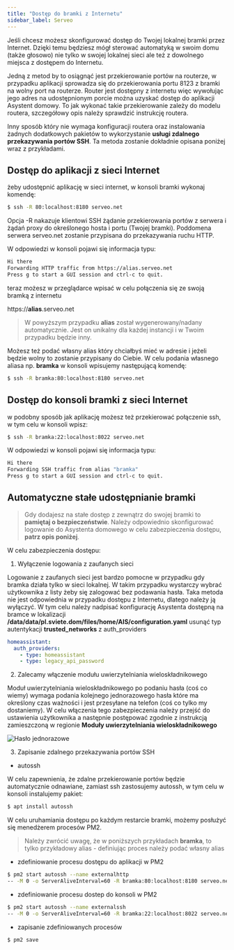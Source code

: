 ```yaml
---
title: "Dostęp do bramki z Internetu"
sidebar_label: Serveo
---
```


Jeśli chcesz możesz skonfigurować dostęp do Twojej lokalnej bramki przez Internet. Dzięki temu będziesz mógł sterować automatyką w swoim domu (także głosowo) nie tylko w swojej lokalnej sieci ale też z dowolnego miejsca z dostępem do Internetu.

Jedną z metod by to osiągnąć jest przekierowanie portów na routerze, w przypadku aplikacji sprowadza się do przekierowania portu 8123 z bramki na wolny port na routerze. Router jest dostępny z internetu więc wywołując jego adres na udostępnionym porcie można uzyskać dostęp do aplikacji Asystent domowy. To jak wykonać takie przekierowanie zależy do modelu routera, szczegółowy opis należy sprawdzić instrukcję routera.

Inny sposób który nie wymaga konfiguracji routera oraz instalowania żadnych dodatkowych pakietów to wykorzystanie **usługi zdalnego przekazywania portów SSH**. Ta metoda zostanie dokładnie opisana poniżej wraz z przykładami.


## Dostęp do aplikacji z sieci Internet

żeby udostępnić aplikację w sieci internet, w konsoli bramki wykonaj komendę:

```bash
$ ssh -R 80:localhost:8180 serveo.net
```
Opcja -R nakazuje klientowi SSH żądanie przekierowania portów z serwera i żądań proxy do określonego hosta i portu (Twojej bramki). Poddomena serwera serveo.net zostanie przypisana do przekazywania ruchu HTTP.

W odpowiedzi w konsoli pojawi się informacja typu:

```bash
Hi there
Forwarding HTTP traffic from https://alias.serveo.net
Press g to start a GUI session and ctrl-c to quit.
```

teraz możesz w przeglądarce wpisać w celu połączenia się ze swoją bramką z internetu

https://**alias**.serveo.net

> W powyższym przypadku **alias** został wygenerowany/nadany automatycznie. Jest on unikalny dla każdej instancji i w Twoim przypadku będzie inny.

Możesz też podać własny alias który chciałbyś mieć w adresie i jeżeli będzie wolny to zostanie przypisany do Ciebie. W celu podania własnego aliasa np. **bramka** w konsoli wpisujemy następującą komendę:


```bash
$ ssh -R bramka:80:localhost:8180 serveo.net
```


## Dostęp do konsoli bramki z sieci Internet

w podobny sposób jak aplikację możesz też przekierować połączenie ssh, w tym celu w konsoli wpisz:

```bash
$ ssh -R bramka:22:localhost:8022 serveo.net
```

W odpowiedzi w konsoli pojawi się informacja typu:

```bash
Hi there
Forwarding SSH traffic from alias "bramka"
Press g to start a GUI session and ctrl-c to quit.
```


## Automatyczne stałe udostępnianie bramki

> Gdy dodajesz na stałe dostęp z zewnątrz do swojej bramki to **pamiętaj o  bezpieczeństwie**. Należy odpowiednio skonfigurować logowanie do Asystenta domowego w celu zabezpieczenia dostępu, **patrz opis poniżej**.


W celu zabezpieczenia dostępu:

1. Wyłączenie logowania z zaufanych sieci

Logowanie z zaufanych sieci jest bardzo pomocne w przypadku gdy bramka działa tylko w sieci lokalnej. W takim przypadku wystarczy wybrać użytkownika z listy żeby się zalogować bez podawania hasła. Taka metoda nie jest odpowiednia w przypadku dostępu z Internetu, dlatego należy ją wyłączyć. W tym celu należy nadpisać konfigurację Asystenta dostępną na bramce w lokalizacji **/data/data/pl.sviete.dom/files/home/AIS/configuration.yaml**
usunąć typ autentykacji **trusted_networks** z auth_providers

```yaml
homeassistant:
  auth_providers:
    - type: homeassistant
    - type: legacy_api_password
```

2. Zalecamy włączenie modułu uwierzytelniania wieloskładnikowego

Moduł uwierzytelniania wieloskładnikowego po podaniu hasła (coś co wiemy)  wymaga podania kolejnego jednorazowego hasła które ma określony czas ważności i jest przesyłane na telefon (coś co tylko my dostaniemy).
W celu włączenia tego zabezpieczenia należy przejść do ustawienia użytkownika a następnie postępować zgodnie z instrukcją zamieszczoną w regionie **Moduły uwierzytelniania wieloskładnikowego**

![Hasło jednorazowe](/AIS-docs/img/en/bramka/totp_settings.png)

 3. Zapisanie zdalnego przekazywania portów SSH

- autossh

 W celu zapewnienia, że zdalne przekierowanie portów będzie automatycznie odnawiane, zamiast ssh zastosujemy autossh, w tym celu w konsoli instalujemy pakiet:

 ```bash
 $ apt install autossh
 ```

W celu uruhamiania dostępu po każdym restarcie bramki, możemy posłużyć się menedżerem procesów PM2.

> Należy zwrócić uwagę, że w poniższych przykładach **bramka**, to tylko przykładowy alias - definiując proces należy podać własny alias

- zdefiniowanie procesu dostępu do aplikacji w PM2

```bash
$ pm2 start autossh --name externalhttp
-- -M 0 -o ServerAliveInterval=60 -R bramka:80:localhost:8180 serveo.net
```

- zdefiniowanie procesu dostep do konsoli w PM2

```bash
$ pm2 start autossh --name externalssh
-- -M 0 -o ServerAliveInterval=60 -R bramka:22:localhost:8022 serveo.net
```

- zapisanie zdefiniowanych procesów

```bash
$ pm2 save
```
